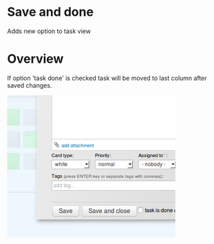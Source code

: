 # Save and done
Adds new option to task view

# Overview
If option 'task done' is checked task will be moved to last column after saved changes.

![preview](preview.png)
